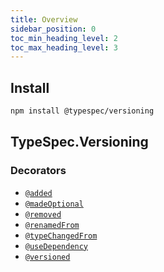 ```yaml
---
title: Overview
sidebar_position: 0
toc_min_heading_level: 2
toc_max_heading_level: 3
---
```


## Install

```bash
npm install @typespec/versioning
```

## TypeSpec.Versioning

### Decorators

- [`@added`](./decorators.md#@TypeSpec.Versioning.added)
- [`@madeOptional`](./decorators.md#@TypeSpec.Versioning.madeOptional)
- [`@removed`](./decorators.md#@TypeSpec.Versioning.removed)
- [`@renamedFrom`](./decorators.md#@TypeSpec.Versioning.renamedFrom)
- [`@typeChangedFrom`](./decorators.md#@TypeSpec.Versioning.typeChangedFrom)
- [`@useDependency`](./decorators.md#@TypeSpec.Versioning.useDependency)
- [`@versioned`](./decorators.md#@TypeSpec.Versioning.versioned)
